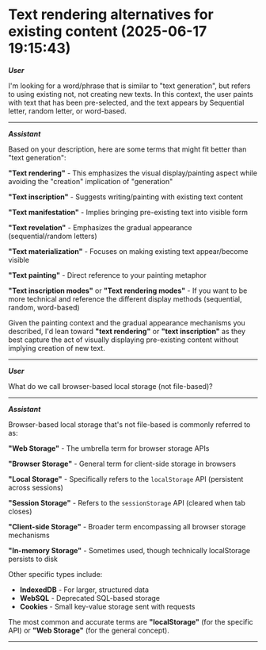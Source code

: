 <!-- Generated by SpecStory -->

# Text rendering alternatives for existing content (2025-06-17 19:15:43)

_**User**_

I'm looking for a word/phrase that is similar to "text generation", but refers to using existing not, not creating new texts. In this context, the user paints with text that has been pre-selected, and the text appears by Sequential letter, random letter, or word-based.

---

_**Assistant**_

Based on your description, here are some terms that might fit better than "text generation":

**"Text rendering"** - This emphasizes the visual display/painting aspect while avoiding the "creation" implication of "generation"

**"Text inscription"** - Suggests writing/painting with existing text content

**"Text manifestation"** - Implies bringing pre-existing text into visible form

**"Text revelation"** - Emphasizes the gradual appearance (sequential/random letters)

**"Text materialization"** - Focuses on making existing text appear/become visible

**"Text painting"** - Direct reference to your painting metaphor

**"Text inscription modes"** or **"Text rendering modes"** - If you want to be more technical and reference the different display methods (sequential, random, word-based)

Given the painting context and the gradual appearance mechanisms you described, I'd lean toward **"text rendering"** or **"text inscription"** as they best capture the act of visually displaying pre-existing content without implying creation of new text.

---

_**User**_

What do we call browser-based local storage (not file-based)?

---

_**Assistant**_

Browser-based local storage that's not file-based is commonly referred to as:

**"Web Storage"** - The umbrella term for browser storage APIs

**"Browser Storage"** - General term for client-side storage in browsers

**"Local Storage"** - Specifically refers to the `localStorage` API (persistent across sessions)

**"Session Storage"** - Refers to the `sessionStorage` API (cleared when tab closes)

**"Client-side Storage"** - Broader term encompassing all browser storage mechanisms

**"In-memory Storage"** - Sometimes used, though technically localStorage persists to disk

Other specific types include:
- **IndexedDB** - For larger, structured data
- **WebSQL** - Deprecated SQL-based storage
- **Cookies** - Small key-value storage sent with requests

The most common and accurate terms are **"localStorage"** (for the specific API) or **"Web Storage"** (for the general concept).

---

